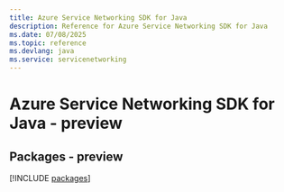 ```yaml
---
title: Azure Service Networking SDK for Java
description: Reference for Azure Service Networking SDK for Java
ms.date: 07/08/2025
ms.topic: reference
ms.devlang: java
ms.service: servicenetworking
---
```

# Azure Service Networking SDK for Java - preview
## Packages - preview
[!INCLUDE [packages](service-networking-index.md)]